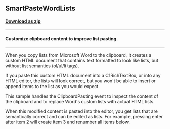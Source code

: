 ## SmartPasteWordLists
#### [Download as zip](https://grapecity.github.io/DownGit/#/home?url=https://github.com/GrapeCity/ComponentOne-WPF-Samples/tree/master/NET_4.6.2/C1.WPF.RichTextBox/CS/SmartPasteWordLists/SmartPasteWordLists)
____
#### Customize clipboard content to improve list pasting.
____
When you copy lists from Microsoft Word to the clipboard, it creates
a custom HTML document that contains text formatted to look like 
lists, but without list semantics (ol/ul/li tags).

If you paste this custom HTML document into a C1RichTextBox, or
into any HTML editor, the lists will look correct, but you won't
be able to insert or append items to the list as you would expect.

This sample handles the ClipboardPasting event to inspect the content
of the clipboard and to replace Word's custom lists with actual
HTML lists.

When this modified content is pasted into the editor, you get 
lists that are semantically correct and can be edited as
lists. For example, pressing enter after item 2 will create item 3 
and renumber all items below.

